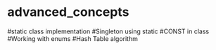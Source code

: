 # advanced_concepts
#static class implementation
#Singleton using static
#CONST in class
#Working with enums
#Hash Table algorithm
